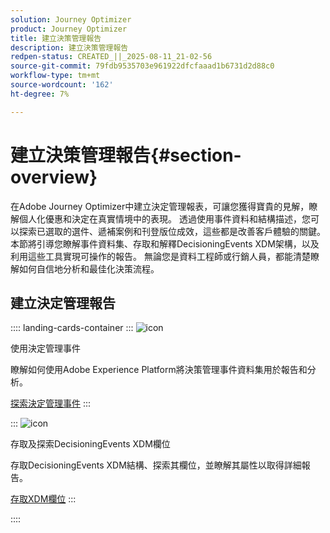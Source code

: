 ```yaml
---
solution: Journey Optimizer
product: Journey Optimizer
title: 建立決策管理報告
description: 建立決策管理報告
redpen-status: CREATED_||_2025-08-11_21-02-56
source-git-commit: 79fdb9535703e961922dfcfaaad1b6731d2d88c0
workflow-type: tm+mt
source-wordcount: '162'
ht-degree: 7%

---
```



# 建立決策管理報告{#section-overview}

在Adobe Journey Optimizer中建立決定管理報表，可讓您獲得寶貴的見解，瞭解個人化優惠和決定在真實情境中的表現。 透過使用事件資料和結構描述，您可以探索已選取的選件、遞補案例和刊登版位成效，這些都是改善客戶體驗的關鍵。 本節將引導您瞭解事件資料集、存取和解釋DecisioningEvents XDM架構，以及利用這些工具實現可操作的報告。 無論您是資料工程師或行銷人員，都能清楚瞭解如何自信地分析和最佳化決策流程。

## 建立決定管理報告

:::: landing-cards-container
:::
![icon](https://cdn.experienceleague.adobe.com/icons/book.svg)

使用決定管理事件

瞭解如何使用Adobe Experience Platform將決策管理事件資料集用於報告和分析。

[探索決定管理事件](../using/offers/reports/get-started-events.md)
:::

:::
![icon](https://cdn.experienceleague.adobe.com/icons/list-check.svg)

存取及探索DecisioningEvents XDM欄位

存取DecisioningEvents XDM結構、探索其欄位，並瞭解其屬性以取得詳細報告。

[存取XDM欄位](../using/offers/reports/xdm-fields.md)
:::

::::
